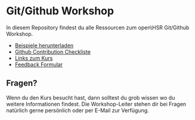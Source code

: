# Git/Github Workshop
In diesem Repository findest du alle Ressourcen zum open\HSR Git/Github Workshop.

* [Beispiele herunterladen](https://raw.githubusercontent.com/openhsr/git-github-workshop/master/examples/git-github-workshop.zip)
* [Github Contribution Checkliste](admin/github-contribution-checkliste.md)
* [Links zum Kurs](admin/links.md)
* [Feedback Formular](https://goo.gl/forms/6FT0sA12kVre9stD2)

## Fragen?
Wenn du den Kurs besucht hast, dann solltest du grob wissen wo du weitere Informationen findest.
Die Workshop-Leiter stehen dir bei Fragen natürlich gerne persönlich oder per E-Mail zur Verfügung.

